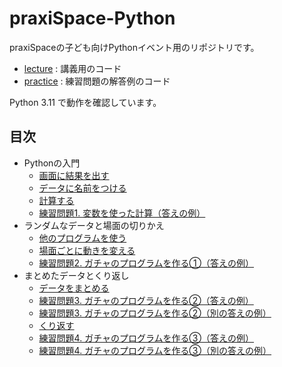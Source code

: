 # praxiSpace-Python

praxiSpaceの子ども向けPythonイベント用のリポジトリです。  

- [lecture](lecture) : 講義用のコード
- [practice](practice) : 練習問題の解答例のコード

Python 3.11 で動作を確認しています。

## 目次

- Pythonの入門
  - [画面に結果を出す](lecture/1_print.py)
  - [データに名前をつける](lecture/2_variable.py)
  - [計算する](lecture/3_calc.py)
  - [練習問題1. 変数を使った計算（答えの例）](practice/practice1.py)
- ランダムなデータと場面の切りかえ
  - [他のプログラムを使う](lecture/4_random.py)
  - [場面ごとに動きを変える](lecture/5_if.py)
  - [練習問題2. ガチャのプログラムを作る①（答えの例）](practice/practice2.py)
- まとめたデータとくり返し
  - [データをまとめる](lecture/6_list.py)
  - [練習問題3. ガチャのプログラムを作る②（答えの例）](practice/practice3-1.py)
  - [練習問題3. ガチャのプログラムを作る②（別の答えの例）](practice/practice3-2.py)
  - [くり返す](lecture/7_for.py)
  - [練習問題4. ガチャのプログラムを作る③（答えの例）](practice/practice4-1.py)
  - [練習問題4. ガチャのプログラムを作る③（別の答えの例）](practice/practice4-2.py)
